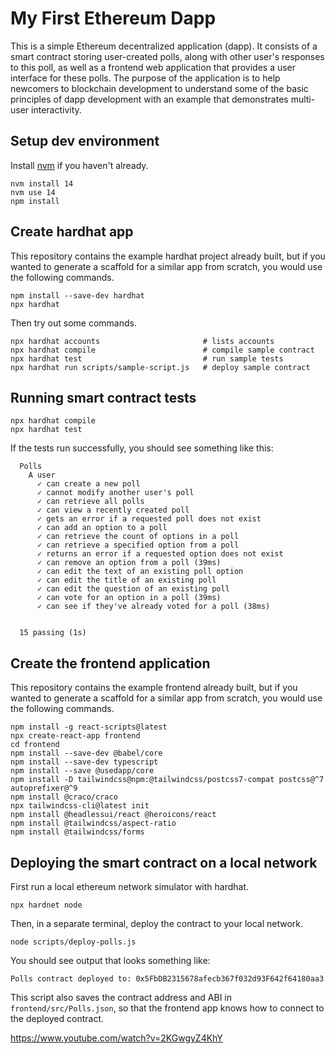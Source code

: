 # My First Ethereum Dapp

This is a simple Ethereum decentralized application (dapp). It consists of a
smart contract storing user-created polls, along with other user's responses to
this poll, as well as a frontend web application that provides a user interface
for these polls. The purpose of the application is to help newcomers to
blockchain development to understand some of the basic principles of dapp
development with an example that demonstrates multi-user interactivity.

## Setup dev environment

Install [nvm](https://github.com/nvm-sh/nvm) if you haven't already.

```shell
nvm install 14
nvm use 14
npm install
```

## Create hardhat app

This repository contains the example hardhat project already built, but if you 
wanted to generate a scaffold for a similar app from scratch, you would use the
following commands.

```shell
npm install --save-dev hardhat
npx hardhat
```

Then try out some commands.
```shell
npx hardhat accounts                       # lists accounts
npx hardhat compile                        # compile sample contract
npx hardhat test                           # run sample tests                           
npx hardhat run scripts/sample-script.js   # deploy sample contract
```

## Running smart contract tests

```shell
npx hardhat compile
npx hardhat test
```
If the tests run successfully, you should see something like this:
```text
  Polls
    A user
      ✓ can create a new poll
      ✓ cannot modify another user's poll
      ✓ can retrieve all polls
      ✓ can view a recently created poll
      ✓ gets an error if a requested poll does not exist
      ✓ can add an option to a poll
      ✓ can retrieve the count of options in a poll
      ✓ can retrieve a specified option from a poll
      ✓ returns an error if a requested option does not exist
      ✓ can remove an option from a poll (39ms)
      ✓ can edit the text of an existing poll option
      ✓ can edit the title of an existing poll
      ✓ can edit the question of an existing poll
      ✓ can vote for an option in a poll (39ms)
      ✓ can see if they've already voted for a poll (38ms)


  15 passing (1s)
```

## Create the frontend application
This repository contains the example frontend already built, but if you wanted
to generate a scaffold for a similar app from scratch, you would use the
following commands.
```shell
npm install -g react-scripts@latest
npx create-react-app frontend
cd frontend
npm install --save-dev @babel/core
npm install --save-dev typescript
npm install --save @usedapp/core
npm install -D tailwindcss@npm:@tailwindcss/postcss7-compat postcss@^7 autoprefixer@^9
npm install @craco/craco
npx tailwindcss-cli@latest init
npm install @headlessui/react @heroicons/react
npm install @tailwindcss/aspect-ratio
npm install @tailwindcss/forms
```

## Deploying the smart contract on a local network

First run a local ethereum network simulator with hardhat.
```shell
npx hardnet node
```
Then, in a separate terminal, deploy the contract to your local network.
```shell
node scripts/deploy-polls.js
```
You should see output that looks something like:
```text
Polls contract deployed to: 0x5FbDB2315678afecb367f032d93F642f64180aa3
```
This script also saves the contract address and ABI in
`frontend/src/Polls.json`, so that the frontend app knows how to connect to the
deployed contract.

https://www.youtube.com/watch?v=2KGwgyZ4KhY
